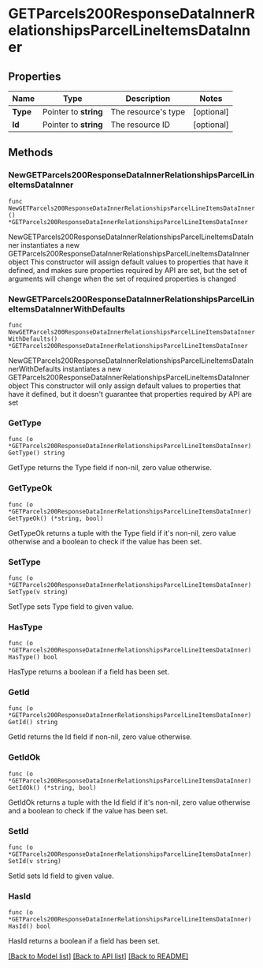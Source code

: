 # GETParcels200ResponseDataInnerRelationshipsParcelLineItemsDataInner

## Properties

Name | Type | Description | Notes
------------ | ------------- | ------------- | -------------
**Type** | Pointer to **string** | The resource&#39;s type | [optional] 
**Id** | Pointer to **string** | The resource ID | [optional] 

## Methods

### NewGETParcels200ResponseDataInnerRelationshipsParcelLineItemsDataInner

`func NewGETParcels200ResponseDataInnerRelationshipsParcelLineItemsDataInner() *GETParcels200ResponseDataInnerRelationshipsParcelLineItemsDataInner`

NewGETParcels200ResponseDataInnerRelationshipsParcelLineItemsDataInner instantiates a new GETParcels200ResponseDataInnerRelationshipsParcelLineItemsDataInner object
This constructor will assign default values to properties that have it defined,
and makes sure properties required by API are set, but the set of arguments
will change when the set of required properties is changed

### NewGETParcels200ResponseDataInnerRelationshipsParcelLineItemsDataInnerWithDefaults

`func NewGETParcels200ResponseDataInnerRelationshipsParcelLineItemsDataInnerWithDefaults() *GETParcels200ResponseDataInnerRelationshipsParcelLineItemsDataInner`

NewGETParcels200ResponseDataInnerRelationshipsParcelLineItemsDataInnerWithDefaults instantiates a new GETParcels200ResponseDataInnerRelationshipsParcelLineItemsDataInner object
This constructor will only assign default values to properties that have it defined,
but it doesn't guarantee that properties required by API are set

### GetType

`func (o *GETParcels200ResponseDataInnerRelationshipsParcelLineItemsDataInner) GetType() string`

GetType returns the Type field if non-nil, zero value otherwise.

### GetTypeOk

`func (o *GETParcels200ResponseDataInnerRelationshipsParcelLineItemsDataInner) GetTypeOk() (*string, bool)`

GetTypeOk returns a tuple with the Type field if it's non-nil, zero value otherwise
and a boolean to check if the value has been set.

### SetType

`func (o *GETParcels200ResponseDataInnerRelationshipsParcelLineItemsDataInner) SetType(v string)`

SetType sets Type field to given value.

### HasType

`func (o *GETParcels200ResponseDataInnerRelationshipsParcelLineItemsDataInner) HasType() bool`

HasType returns a boolean if a field has been set.

### GetId

`func (o *GETParcels200ResponseDataInnerRelationshipsParcelLineItemsDataInner) GetId() string`

GetId returns the Id field if non-nil, zero value otherwise.

### GetIdOk

`func (o *GETParcels200ResponseDataInnerRelationshipsParcelLineItemsDataInner) GetIdOk() (*string, bool)`

GetIdOk returns a tuple with the Id field if it's non-nil, zero value otherwise
and a boolean to check if the value has been set.

### SetId

`func (o *GETParcels200ResponseDataInnerRelationshipsParcelLineItemsDataInner) SetId(v string)`

SetId sets Id field to given value.

### HasId

`func (o *GETParcels200ResponseDataInnerRelationshipsParcelLineItemsDataInner) HasId() bool`

HasId returns a boolean if a field has been set.


[[Back to Model list]](../README.md#documentation-for-models) [[Back to API list]](../README.md#documentation-for-api-endpoints) [[Back to README]](../README.md)


